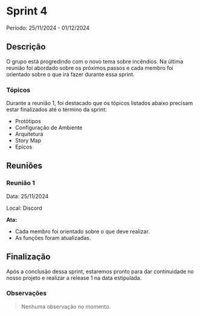 # Sprint 4

Período: 25/11/2024 - 01/12/2024

## Descrição

O grupo está progredindo com o novo tema sobre incêndios. Na última reunião foi abordado sobre os próximos passos e cada membro foi orientado sobre o que irá fazer durante essa sprint.

### Tópicos

Durante a reunião 1, foi destacado que os tópicos listados abaixo precisam estar finalizados até o término da sprint:

- Protótipos
- Configuração de Ambiente
- Arquitetura
- Story Map
- Epicos


## Reuniões

### Reunião 1

Data: 25/11/2024

Local: Discord

**Ata:**

- Cada membro foi orientado sobre o que deve realizar.
- As funções foram atualizadas.

## Finalização

Após a conclusão dessa sprint, estaremos pronto para dar continuidade no nosso projeto e realizar a release 1 na data estipulada.

### Observações

> Nenhuma observação no momento.

